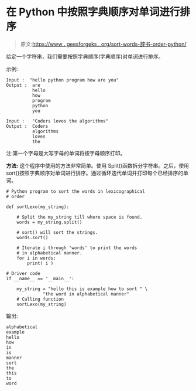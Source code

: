 # 在 Python 中按照字典顺序对单词进行排序

> 原文:[https://www . geesforgeks . org/sort-words-辞书-order-python/](https://www.geeksforgeeks.org/sort-words-lexicographical-order-python/)

给定一个字符串，我们需要按照字典顺序(字典顺序)对单词进行排序。

示例:

```
Input :  "hello python program how are you"
Output :  are
          hello
          how
          program
          python
          you

Input :   "Coders loves the algorithms"
Output :  Coders
          algorithms
          loves
          the

```

注:第一个字母是大写字母的单词将按字母顺序打印。

**方法:**
这个程序中使用的方法非常简单。使用 Split()函数拆分字符串。之后，使用 sort()按照字典顺序对单词进行排序。通过循环迭代单词并打印每个已经排序的单词。

```
# Python program to sort the words in lexicographical
# order

def sortLexo(my_string):

    # Split the my_string till where space is found.
    words = my_string.split()

    # sort() will sort the strings.
    words.sort()

    # Iterate i through 'words' to print the words
    # in alphabetical manner.
    for i in words:
        print( i ) 

# Driver code 
if __name__ == '__main__':

    my_string = "hello this is example how to sort " \
              "the word in alphabetical manner"
    # Calling function
    sortLexo(my_string)
```

输出:

```
alphabetical
example
hello
how
in
is
manner
sort
the
this
to
word

```